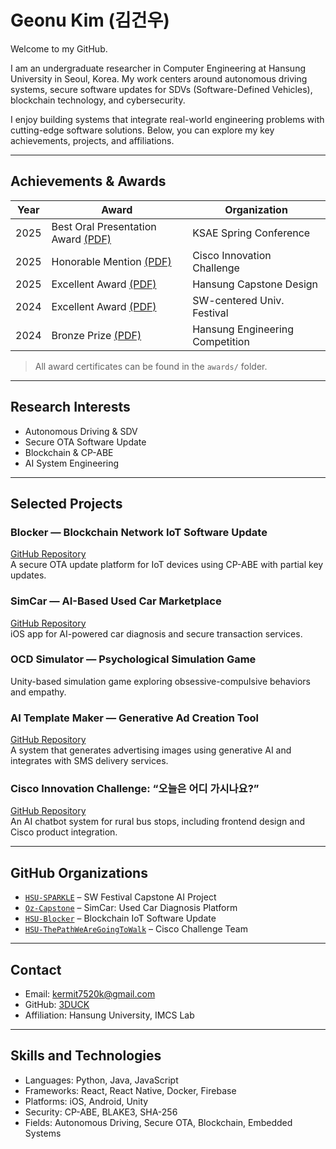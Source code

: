 # Geonu Kim (김건우)

Welcome to my GitHub.

I am an undergraduate researcher in Computer Engineering at Hansung University in Seoul, Korea. My work centers around autonomous driving systems, secure software updates for SDVs (Software-Defined Vehicles), blockchain technology, and cybersecurity.

I enjoy building systems that integrate real-world engineering problems with cutting-edge software solutions. Below, you can explore my key achievements, projects, and affiliations.

---

## Achievements & Awards

| Year | Award | Organization |
|------|-------|--------------|
| 2025 | Best Oral Presentation Award [(PDF)](./awards/ksae_2025.pdf) | KSAE Spring Conference |
| 2025 | Honorable Mention [(PDF)](./awards/cisco_2025.pdf) | Cisco Innovation Challenge |
| 2025 | Excellent Award [(PDF)](./awards/capstone_spring_2025.pdf) | Hansung Capstone Design |
| 2024 | Excellent Award [(PDF)](./awards/sw_festival_2024.pdf) | SW-centered Univ. Festival |
| 2024 | Bronze Prize [(PDF)](./awards/engineering_2024.pdf) | Hansung Engineering Competition |

> All award certificates can be found in the `awards/` folder.

---

## Research Interests

- Autonomous Driving & SDV
- Secure OTA Software Update
- Blockchain & CP-ABE
- AI System Engineering

---

## Selected Projects

### Blocker — Blockchain Network IoT Software Update  
[GitHub Repository](https://github.com/HSU-Blocker)  
A secure OTA update platform for IoT devices using CP-ABE with partial key updates.

### SimCar — AI-Based Used Car Marketplace  
[GitHub Repository](https://github.com/Oz-Capstone)  
iOS app for AI-powered car diagnosis and secure transaction services.

### OCD Simulator — Psychological Simulation Game  
Unity-based simulation game exploring obsessive-compulsive behaviors and empathy.

### AI Template Maker — Generative Ad Creation Tool  
[GitHub Repository](https://github.com/HSU-SPARKLE)  
A system that generates advertising images using generative AI and integrates with SMS delivery services.

### Cisco Innovation Challenge: “오늘은 어디 가시나요?”  
[GitHub Repository](https://github.com/HSU-ThePathWeAreGoingToWalk)  
An AI chatbot system for rural bus stops, including frontend design and Cisco product integration.

---

## GitHub Organizations

- [`HSU-SPARKLE`](https://github.com/HSU-SPARKLE) – SW Festival Capstone AI Project  
- [`Oz-Capstone`](https://github.com/Oz-Capstone) – SimCar: Used Car Diagnosis Platform  
- [`HSU-Blocker`](https://github.com/HSU-Blocker) – Blockchain IoT Software Update  
- [`HSU-ThePathWeAreGoingToWalk`](https://github.com/HSU-ThePathWeAreGoingToWalk) – Cisco Challenge Team

---

## Contact

- Email: [kermit7520k@gmail.com](mailto:kermit7520k@gmail.com)  
- GitHub: [3DUCK](https://github.com/3DUCK)  
- Affiliation: Hansung University, IMCS Lab

---

## Skills and Technologies

- Languages: Python, Java, JavaScript  
- Frameworks: React, React Native, Docker, Firebase  
- Platforms: iOS, Android, Unity  
- Security: CP-ABE, BLAKE3, SHA-256  
- Fields: Autonomous Driving, Secure OTA, Blockchain, Embedded Systems
